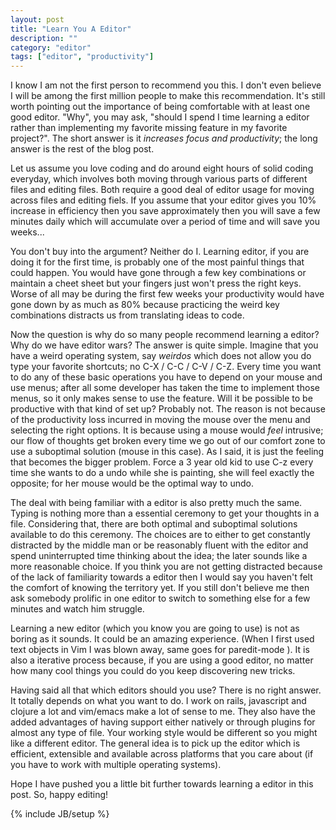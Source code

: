 ```yaml
---
layout: post
title: "Learn You A Editor"
description: ""
category: "editor"
tags: ["editor", "productivity"]
---
```

I know I am not the first person to recommend you this. I don't even believe I will be among the first million people to make this recommendation. It's still worth pointing out the importance of being comfortable with at least one good editor.  "Why", you may ask, "should I spend I time learning a editor rather than implementing my favorite missing feature in my favorite project?". The short answer is it *increases focus and productivity*; the long answer is the rest of the blog post.

Let us assume you love coding and do around eight hours of solid coding everyday, which involves both moving through various parts of different files and editing files. Both require a good deal of editor usage for moving across files and editing fiels. If you assume that your editor gives you 10% increase in efficiency then you save approximately then you will save a few minutes daily which will accumulate over a period of time and will save you weeks...

You don't buy into the argument? Neither do I. Learning editor, if you are doing it for the first time, is probably one of the most painful things that could happen. You would have gone through a few key combinations or maintain a cheet sheet but your fingers just won't press the right keys. Worse of all may be during the first few weeks your productivity would have gone down by as much as 80% because practicing the weird key combinations distracts us from translating ideas to code.

Now the question is why do so many people recommend learning a editor? Why do we have editor wars? The answer is quite simple. Imagine that you have a weird operating system, say *weirdos* which does not allow you do type your favorite shortcuts; no C-X / C-C / C-V / C-Z. Every time you want to do any of these basic operations you have to depend on your mouse and use menus; after all some developer has taken the time to implement those menus, so it only makes sense to use the feature. Will it be possible to be productive with that kind of set up? Probably not. The reason is not because of the productivity loss incurred in moving the mouse over the menu and selecting the right options. It is because using a mouse would *feel* intrusive; our flow of thoughts get broken every time we go out of our comfort zone to use a suboptimal solution (mouse in this case). As I said, it is just the feeling that becomes the bigger problem. Force a 3 year old kid to use C-z every time she wants to do a undo while she is painting, she will feel exactly the opposite; for her mouse would be the optimal way to undo.

The deal with being familiar with a editor is also pretty much the same. Typing is nothing more than a essential ceremony to get your thoughts in a file. Considering that, there are both optimal and suboptimal solutions available to do this ceremony. The choices are to either to get constantly distracted by the middle man or be reasonably fluent with the editor and spend uninterrupted time thinking about the idea; the later sounds like a more reasonable choice. If you think you are not getting distracted because of the lack of familiarity towards a editor then I would say you haven't felt the comfort of knowing the territory yet. If you still don't believe me then ask somebody prolific in one editor to switch to something else for a few minutes and watch him struggle.

Learning a new editor (which you know you are going to use) is not as boring as it sounds. It could be an amazing experience. (When I first used text objects in Vim I was blown away, same goes for paredit-mode ). It is also a iterative process because, if you are using a good editor, no matter how many cool things you could do you keep discovering new tricks.

Having said all that which editors should you use? There is no right answer. It totally depends on what you want to do. I work on rails, javascript and clojure a lot and vim/emacs make a lot of sense to me. They also have the added advantages of having support either natively or through plugins for almost any type of file. Your working style would be different so you might like a different editor. The general idea is to pick up the editor which is efficient, extensible and available across platforms that you care about (if you have to work with multiple operating systems).

Hope I have pushed you a little bit further towards learning a editor in this post. So, happy editing!

{% include JB/setup %}
